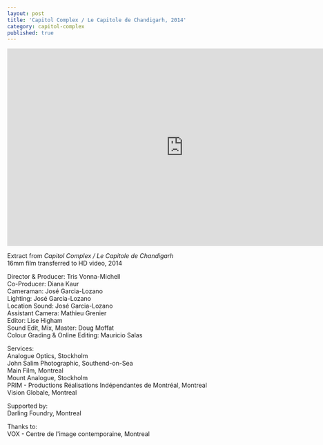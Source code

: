 ```yaml
---
layout: post
title: 'Capitol Complex / Le Capitole de Chandigarh, 2014'
category: capitol-complex
published: true
---
```


<iframe src="https://player.vimeo.com/video/109116513?color=ffffff&title=0&byline=0&portrait=0" width="815" height="458" frameborder="0" webkitallowfullscreen mozallowfullscreen allowfullscreen></iframe>

Extract from _Capitol Complex / Le Capitole de Chandigarh_<br/>
16mm film transferred to HD video, 2014


Director & Producer: Tris Vonna-Michell<br/>
Co-Producer: Diana Kaur<br/>
Cameraman: José Garcia-Lozano<br/>
Lighting: José Garcia-Lozano<br/>
Location Sound: José Garcia-Lozano<br/>
Assistant Camera: Mathieu Grenier<br/>
Editor: Lise Higham<br/>
Sound Edit, Mix, Master: Doug Moffat<br/>
Colour Grading & Online Editing: Mauricio Salas


Services:<br/>
Analogue Optics, Stockholm<br/>
John Salim Photographic, Southend-on-Sea<br/>
Main Film, Montreal<br/>
Mount Analogue, Stockholm<br/>
PRIM - Productions Réalisations Indépendantes de Montréal, Montreal
Vision Globale, Montreal


Supported by:<br/>
Darling Foundry, Montreal


Thanks to:<br/>
VOX - Centre de l'image contemporaine, Montreal
